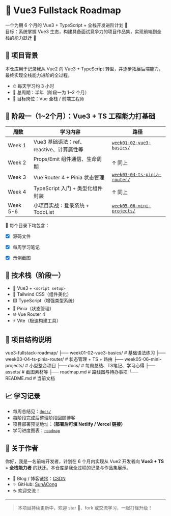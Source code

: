 # 🚀 Vue3 Fullstack Roadmap

一个为期 6 个月的 Vue3 + TypeScript + 全栈开发进阶计划 📘  
目标：系统掌握 Vue3 生态，构建具备面试竞争力的项目作品集，实现前端到全栈的能力跃迁 💼



## 📌 项目背景

本仓库用于记录我从 Vue2 向 Vue3 + TypeScript 转型，并逐步拓展后端能力，最终实现全栈能力进阶的全过程。

- ⏱ 每天学习约 3 小时
- 📅 总周期：半年（阶段一为 1~2 个月）
- 🎯 目标岗位：Vue 全栈 / 前端工程师




## 📖 阶段一（1~2个月）：Vue3 + TS 工程能力打基础

| 周数 | 学习内容 | 路径 |
|------|-----------|------|
| Week 1 | Vue3 基础语法：ref、reactive、计算属性等 | [`week01-02-vue3-basics/`](./week01-02-vue3-basics) |
| Week 2 | Props/Emit 组件通信、生命周期 | ↑ 同上 |
| Week 3 | Vue Router 4 + Pinia 状态管理 | [`week03-04-ts-pinia-router/`](./week03-04-ts-pinia-router) |
| Week 4 | TypeScript 入门 + 类型化组件封装 | ↑ 同上 |
| Week 5-6 | 小项目实战：登录系统 + TodoList | [`week05-06-mini-projects/`](./week05-06-mini-projects) |

📂 每个目录下均包含：
- [x] 源码文件
- [x] 每周学习笔记
- [x] 示例截图



## 🔧 技术栈（阶段一）

- 💚 Vue3 + `<script setup>`
- 💄 Tailwind CSS（组件美化）
- 🟨 TypeScript（增强类型系统）
- 🔁 Pinia（状态管理）
- 🌐 Vue Router 4
- ⚡️ Vite（极速构建工具）



## 🧱 项目结构说明


vue3-fullstack-roadmap/ 
├── week01-02-vue3-basics/ # 基础语法练习 
├── week03-04-ts-pinia-router/ # 状态管理 + TS + 路由 
├── week05-06-mini-projects/ # 小型整合项目 
├── docs/ # 每周总结、TS笔记、学习心得 
├── assets/ # 截图素材等 
├── roadmap.md # 路线图与待办事项 
└── README.md # 当前文档



## 📈 学习记录

- 每周总结见：[`docs/`](./docs/)
- 每阶段完成后整理阶段回顾博客
- 项目部署预览地址：**（部署后可填 Netlify / Vercel 链接）**
- 学习进度图表：[`roadmap`](./roadmap.md)


## 🧠 关于作者

你好，我是一名前端开发者，计划在 6 个月内实现从 Vue2 开发者向 **Vue3 + TS + 全栈能力者** 的跃迁。本仓库是我全过程的记录与作品集展示。

- 📮 Blog / 博客链接：[CSDN](https://blog.csdn.net/qq_44808710?spm=1000.2115.3001.5343)
- ✨ GitHub: [SunACong](https://github.com/SunACong)
- ☕ 欢迎交流！

---

> 本项目持续更新中，欢迎 star 🌟、fork 或交流学习，一起打怪升级！

